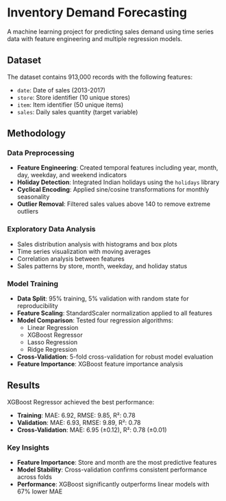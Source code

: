 # Inventory Demand Forecasting

A machine learning project for predicting sales demand using time series data with feature engineering and multiple regression models.

## Dataset

The dataset contains 913,000 records with the following features:
- `date`: Date of sales (2013-2017)
- `store`: Store identifier (10 unique stores)
- `item`: Item identifier (50 unique items)
- `sales`: Daily sales quantity (target variable)

## Methodology

### Data Preprocessing
- **Feature Engineering**: Created temporal features including year, month, day, weekday, and weekend indicators
- **Holiday Detection**: Integrated Indian holidays using the `holidays` library
- **Cyclical Encoding**: Applied sine/cosine transformations for monthly seasonality
- **Outlier Removal**: Filtered sales values above 140 to remove extreme outliers

### Exploratory Data Analysis
- Sales distribution analysis with histograms and box plots
- Time series visualization with moving averages
- Correlation analysis between features
- Sales patterns by store, month, weekday, and holiday status

### Model Training
- **Data Split**: 95% training, 5% validation with random state for reproducibility
- **Feature Scaling**: StandardScaler normalization applied to all features
- **Model Comparison**: Tested four regression algorithms:
  - Linear Regression
  - XGBoost Regressor
  - Lasso Regression
  - Ridge Regression
- **Cross-Validation**: 5-fold cross-validation for robust model evaluation
- **Feature Importance**: XGBoost feature importance analysis

## Results

XGBoost Regressor achieved the best performance:
- **Training**: MAE: 6.92, RMSE: 9.85, R²: 0.78
- **Validation**: MAE: 6.93, RMSE: 9.89, R²: 0.78
- **Cross-Validation**: MAE: 6.95 (±0.12), R²: 0.78 (±0.01)

### Key Insights
- **Feature Importance**: Store and month are the most predictive features
- **Model Stability**: Cross-validation confirms consistent performance across folds
- **Performance**: XGBoost significantly outperforms linear models with 67% lower MAE


